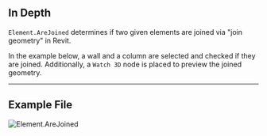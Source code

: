 ## In Depth
`Element.AreJoined` determines if two given elements are joined via "join geometry" in Revit.

In the example below, a wall and a column are selected and checked if they are joined. Additionally, a `Watch 3D` node is placed to preview the joined geometry.
___
## Example File

![Element.AreJoined](./Revit.Elements.Element.AreJoined_img.jpg)